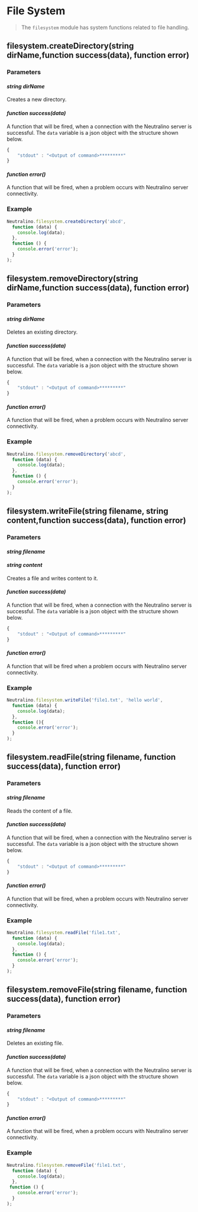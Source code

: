 # File System

> The `filesystem` module has system functions related to file handling.

## filesystem.createDirectory(string dirName,function success(data), function error)


### Parameters

#### *string dirName*

Creates a new directory.
#### *function success(data)*

A function that will be fired, when a connection with the Neutralino server is successful. The `data` variable is a json object with the structure shown below. 

```js
{
    "stdout" : "<Output of command>*********" 
}
```


#### *function error()*

A function that will be fired, when a problem occurs with Neutralino server connectivity. 



### Example

```js
Neutralino.filesystem.createDirectory('abcd', 
  function (data) {
    console.log(data);
  },
  function () {
    console.error('error');
  }
);
```



## filesystem.removeDirectory(string dirName,function success(data), function error)

### Parameters

#### *string dirName*

Deletes an existing directory.
#### *function success(data)*

A function that will be fired, when a connection with the Neutralino server is successful. The `data` variable is a json object with the structure shown below. 

```js
{
    "stdout" : "<Output of command>*********" 
}
```


#### *function error()*

A function that will be fired, when a problem occurs with Neutralino server connectivity. 



### Example

```js
Neutralino.filesystem.removeDirectory('abcd', 
  function (data) {
    console.log(data);
  },
  function () {
    console.error('error');
  }
);
```


## filesystem.writeFile(string filename, string content,function success(data), function error)

### Parameters

#### *string filename*
#### *string content*

Creates a file and writes content to it.
#### *function success(data)*

A function that will be fired, when a connection with the Neutralino server is successful. The `data` variable is a json object with the structure shown below. 

```js
{
    "stdout" : "<Output of command>*********" 
}
```


#### *function error()*

A function that will be fired when a problem occurs with Neutralino server connectivity. 



### Example

```js
Neutralino.filesystem.writeFile('file1.txt', 'hello world',
  function (data) {
    console.log(data);
  },
  function (){
    console.error('error');
  }
);
```

## filesystem.readFile(string filename, function success(data), function error)
### Parameters

#### *string filename*


Reads the content of a file.
#### *function success(data)*

A function that will be fired, when a connection with the Neutralino server is successful. The `data` variable is a json object with the structure shown below. 

```js
{
    "stdout" : "<Output of command>*********" 
}
```


#### *function error()*

A function that will be fired, when a problem occurs with Neutralino server connectivity. 



### Example

```js
Neutralino.filesystem.readFile('file1.txt',
  function (data) {
    console.log(data);
  },
  function () {
    console.error('error');
  }
);
```


## filesystem.removeFile(string filename, function success(data), function error)
### Parameters

#### *string filename*


Deletes an existing file.
#### *function success(data)*

A function that will be fired, when a connection with the Neutralino server is successful. The `data` variable is a json object with the structure shown below. 

```js
{
    "stdout" : "<Output of command>*********" 
}
```


#### *function error()*

A function that will be fired, when a problem occurs with Neutralino server connectivity. 



### Example

```js
Neutralino.filesystem.removeFile('file1.txt',
  function (data) {
    console.log(data);
  },
 function () {
    console.error('error');
  }
);
```
